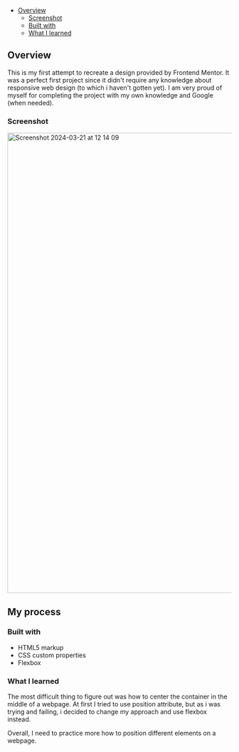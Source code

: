 
- [Overview](#overview)
  - [Screenshot](#screenshot)
  - [Built with](#built-with)
  - [What I learned](#what-i-learned)

## Overview

This is my first attempt to recreate a design provided by Frontend Mentor. It was a perfect first project since it didn't require any knowledge about responsive web design (to which i haven't gotten yet). I am very proud of myself for completing the project with my own knowledge and Google (when needed). 

### Screenshot

<img width="1034" alt="Screenshot 2024-03-21 at 12 14 09" src="https://github.com/maigir/QR-code-practice/assets/5366453/34cf5ad4-463b-4f6b-b805-ace25af8b938">


## My process

### Built with

- HTML5 markup
- CSS custom properties
- Flexbox


### What I learned

The most difficult thing to figure out was how to center the container in the middle of a webpage. At first I tried to use position attribute, but as i was trying and failing, i decided to change my approach and use flexbox instead. 

Overall, I need to practice more how to position different elements on a webpage. 

